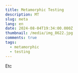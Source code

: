 ```yaml
---
title: Metamorphic Testing
description: MT
slug: meta
lang: en
date: 2024-08-04T19:34:00.000Z
thumbnail: /media/img_8622.jpg
comments: true
tags:
  - metamorphic
  - testing
---
```

Etc
